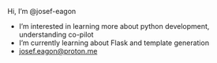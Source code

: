 Hi, I’m @josef-eagon
- I’m interested in learning more about python development, understanding co-pilot
- I’m currently learning about Flask and template generation
- josef.eagon@proton.me

<!---
josef-eagon/josef-eagon is a ✨ special ✨ repository because its `README.md` (this file) appears on your GitHub profile.
You can click the Preview link to take a look at your changes.
--->
